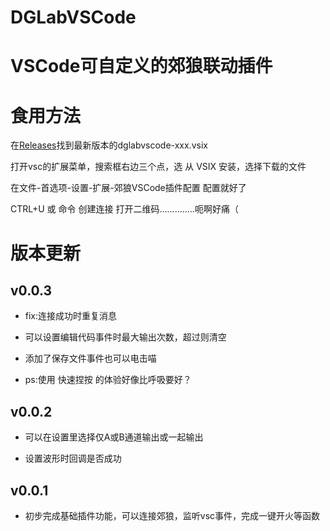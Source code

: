 # DGLabVSCode
VSCode可自定义的郊狼联动插件
=======

# 食用方法

在[Releases](https://github.com/lxyddice/DGLabVSCode/releases)找到最新版本的dglabvscode-xxx.vsix

打开vsc的扩展菜单，搜索框右边三个点，选 从 VSIX 安装，选择下载的文件

在文件-首选项-设置-扩展-郊狼VSCode插件配置 配置就好了

CTRL+U 或 命令 创建连接 打开二维码..............呃啊好痛（

# 版本更新

## v0.0.3

- fix:连接成功时重复消息

- 可以设置编辑代码事件时最大输出次数，超过则清空

- 添加了保存文件事件也可以电击喵

- ps:使用 快速捏按 的体验好像比呼吸要好？

## v0.0.2

- 可以在设置里选择仅A或B通道输出或一起输出

- 设置波形时回调是否成功

## v0.0.1

- 初步完成基础插件功能，可以连接郊狼，监听vsc事件，完成一键开火等函数

